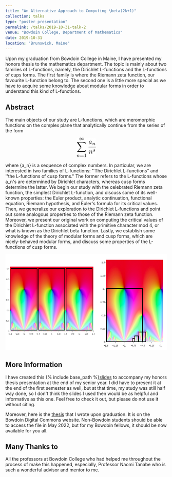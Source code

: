 ```yaml
---
title: "An Alternative Approach to Computing \beta(2k+1)"
collection: talks
type: "poster presentation"
permalink: /talks/2019-10-31-talk-2
venue: "Bowdoin College, Department of Mathematics"
date: 2019-10-31
location: "Brunswick, Maine"
---
```



Upon my graduation from Bowdoin College in Maine, I have presented my honors thesis to the mathematics department. The topic is mainly about two families of L-functions, namely, the Dirichlet L-functions and the L-functions of cups forms. The first family is where the Riemann zeta function, our favourite L-function belong to. The second one is a little more special as we have to acquire some knowledge about modular forms in order to understand this kind of L-functions.

**Abstract**
------

The main objects of our study are L-functions, which are meromorphic functions on the complex plane that analytically continue from the series of the form 

<p align="center">
  <img width="60" height="60" src="/images/latex1.png">
</p>

where {a_n} is a sequence of complex numbers. In particular, we are interested in two families of L-functions: ''The Dirichlet L-functions" and ''the L-functions of cusp forms." The former refers to the L-functions whose a_n's are determined by Dirichlet characters, whereas cusp forms determine the latter. We begin our study with the celebrated Riemann zeta function, the simplest Dirichlet L-function, and discuss some of its well-known properties: the Euler product, analytic continuation, functional equation, Riemann hypothesis, and Euler's formula for its critical values. Then, we generalize our exploration to the Dirichlet L-functions and point out some analogous properties to those of the Riemann zeta function. Moreover, we present our original work on computing the critical values of the Dirichlet L-function associated with the primitive character mod 4, or what is known as the Dirichlet beta function. Lastly, we establish some knowledge of the theory of modular forms and cusp forms, which are nicely-behaved modular forms, and discuss some properties of the L-functions of cusp forms.

<p align="center">
  <img width="600" height="300" src="/images/modular forms.png">
</p>

**More Information**
------

I have created this {% include base_path %}[slides](http://ploynawapan.github.io/files/Honorsthesis_Ploy.pdf) to accompany my honors thesis presentation at the end of my senior year. I did have to present it at the end of the first semester as well, but at that time, my study was still half way done, so I don't think the slides I used then would be as helpful and informative as this one. Feel free to check it out, but please do not use it without citing.

Moreover, here is the [thesis](https://digitalcommons.bowdoin.edu/honorsprojects/266/) that I wrote upon graduation. It is on the Bowdoin Digital Commons website. Non-Bowdoin students should be able to access the file in May 2022, but for my Bowdoin fellows, it should be now available for you all. 


**Many Thanks to**
------
All the professors at Bowdoin College who had helped me throughout the process of make this happened, especially, Professor Naomi Tanabe who is such a wonderful advisor and mentor to me. 
